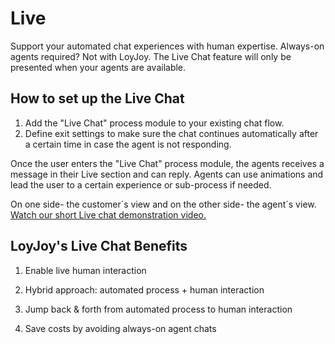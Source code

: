 # Live

Support your automated chat experiences with human expertise. Always-on agents required? Not with LoyJoy. The Live Chat feature will only be presented
when your agents are available. 

## How to set up the Live Chat

1. Add the "Live Chat" process module to your existing chat flow. 
2. Define exit settings to make sure the chat continues automatically after a certain time in case the agent is not responding. 

Once the user enters the "Live Chat" process module, the agents receives a message in their Live section and can reply. Agents can use animations and lead the user to a certain experience or sub-process if needed.

On one side- the customer´s view and on the other side- the agent´s view. [Watch our short Live chat demonstration video.](https://www.youtube.com/watch?v=FFMvH-iQWho)

## LoyJoy's Live Chat Benefits


1. Enable live human interaction

2. Hybrid approach: automated process + human interaction

3. Jump back & forth from automated process to human interaction

4. Save costs by avoiding always-on agent chats
